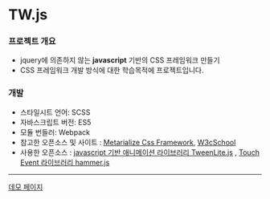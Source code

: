 
# TW.js


### 프로젝트 개요
- jquery에 의존하지 않는 __javascript__ 기반의 CSS 프레임워크 만들기
- CSS 프레임워크 개발 방식에 대한 학습목적에 프로젝트입니다.


### 개발
- 스타일시트 언어: SCSS
- 자바스크립트 버전: ES5
- 모듈 번들러: Webpack
- 참고한 오픈소스 및 사이트 :  [Metarialize Css Framework](http://materializecss.com/), [W3cSchool](https://www.w3schools.com/)
- 사용한 오픈소스 :  [javascript 기반 애니메이션 라이브러리 TweenLite.js](https://greensock.com/tweenlite) , [Touch Event 라이브러리 hammer.js](http://hammerjs.github.io/)

---

[데모 페이지](https://tawon2137.github.io/TW.js/)
